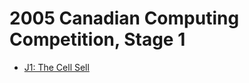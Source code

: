 # 2005 Canadian Computing Competition, Stage 1

* [J1: The Cell Sell][]

[J1: The Cell Sell]: http://www.dmoj.ca/problem/ccc05j1
